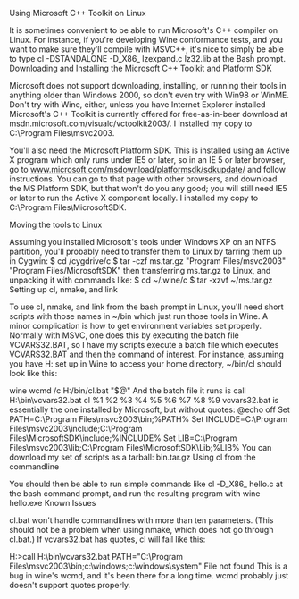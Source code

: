 Using Microsoft C++ Toolkit on Linux

It is sometimes convenient to be able to run Microsoft's C++ compiler on Linux. For instance, if you're developing Wine conformance tests, and you want to make sure they'll compile with MSVC++, it's nice to simply be able to type
cl -DSTANDALONE   -D_X86_ lzexpand.c lz32.lib
at the Bash prompt.
Downloading and Installing the Microsoft C++ Toolkit and Platform SDK

Microsoft does not support downloading, installing, or running their tools in anything older than Windows 2000, so don't even try with Win98 or WinME. Don't try with Wine, either, unless you have Internet Explorer installed
Microsoft's C++ Toolkit is currently offered for free-as-in-beer download at msdn.microsoft.com/visualc/vctoolkit2003/. I installed my copy to C:\Program Files\msvc2003.

You'll also need the Microsoft Platform SDK. This is installed using an Active X program which only runs under IE5 or later, so in an IE 5 or later browser, go to www.microsoft.com/msdownload/platformsdk/sdkupdate/ and follow instructions. You can go to that page with other browsers, and download the MS Platform SDK, but that won't do you any good; you will still need IE5 or later to run the Active X component locally. I installed my copy to C:\Program Files\MicrosoftSDK.

Moving the tools to Linux

Assuming you installed Microsoft's tools under Windows XP on an NTFS partition, you'll probably need to transfer them to Linux by tarring them up in Cygwin:
$ cd /cygdrive/c
$ tar -czf ms.tar.gz "Program Files/msvc2003" "Program Files/MicrosoftSDK"
then transferring ms.tar.gz to Linux, and unpacking it with commands like:
$ cd ~/.wine/c
$ tar -xzvf ~/ms.tar.gz
Setting up cl, nmake, and link

To use cl, nmake, and link from the bash prompt in Linux, you'll need short scripts with those names in ~/bin which just run those tools in Wine. A minor complication is how to get environment variables set properly. Normally with MSVC, one does this by executing the batch file VCVARS32.BAT, so I have my scripts execute a batch file which executes VCVARS32.BAT and then the command of interest.
For instance, assuming you have H: set up in Wine to access your home directory, ~/bin/cl should look like this:

wine wcmd /c H:/bin/cl.bat "$@"
And the batch file it runs is
call H:\bin\vcvars32.bat
cl %1 %2 %3 %4 %5 %6 %7 %8 %9
vcvars32.bat is essentially the one installed by Microsoft, but without quotes:
@echo off
Set PATH=C:\Program Files\msvc2003\bin;%PATH%
Set INCLUDE=C:\Program Files\msvc2003\include;C:\Program Files\MicrosoftSDK\include;%INCLUDE%
Set LIB=C:\Program Files\msvc2003\lib;C:\Program Files\MicrosoftSDK\Lib;%LIB%
You can download my set of scripts as a tarball:
bin.tar.gz
Using cl from the commandline

You should then be able to run simple commands like
cl -D_X86_ hello.c
at the bash command prompt, and run the resulting program with
wine hello.exe
Known Issues

cl.bat won't handle commandlines with more than ten parameters. (This should not be a problem when using nmake, which does not go through cl.bat.)
If vcvars32.bat has quotes, cl will fail like this:

H:\>call H:\bin\vcvars32.bat
PATH="C:\Program Files\msvc2003\bin;c:\windows;c:\windows\system"
File not found
This is a bug in wine's wcmd, and it's been there for a long time. wcmd probably just doesn't support quotes properly.
